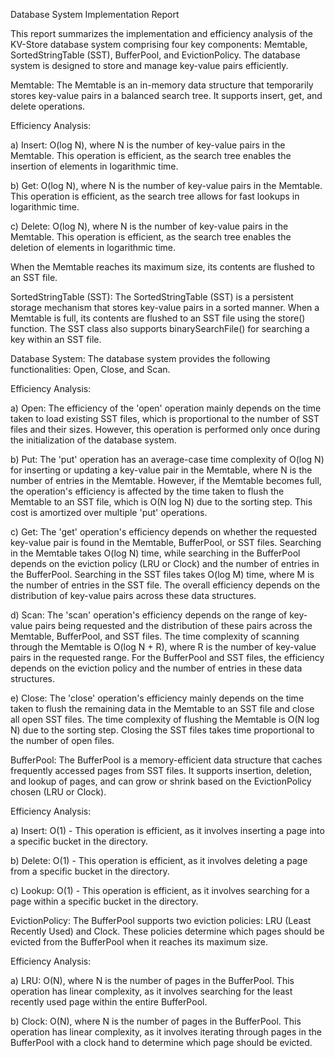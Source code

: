 Database System Implementation Report

This report summarizes the implementation and efficiency analysis of the KV-Store database system comprising four key components: Memtable, SortedStringTable (SST), BufferPool, and EvictionPolicy. The database system is designed to store and manage key-value pairs efficiently.

Memtable:
The Memtable is an in-memory data structure that temporarily stores key-value pairs in a balanced search tree. It supports insert, get, and delete operations.

Efficiency Analysis:

a) Insert: O(log N), where N is the number of key-value pairs in the Memtable. This operation is efficient, as the search tree enables the insertion of elements in logarithmic time.

b) Get: O(log N), where N is the number of key-value pairs in the Memtable. This operation is efficient, as the search tree allows for fast lookups in logarithmic time.

c) Delete: O(log N), where N is the number of key-value pairs in the Memtable. This operation is efficient, as the search tree enables the deletion of elements in logarithmic time.

When the Memtable reaches its maximum size, its contents are flushed to an SST file.

SortedStringTable (SST):
The SortedStringTable (SST) is a persistent storage mechanism that stores key-value pairs in a sorted manner. When a Memtable is full, its contents are flushed to an SST file using the store() function. The SST class also supports binarySearchFile() for searching a key within an SST file.

Database System:
The database system provides the following functionalities: Open, Close, and Scan.

Efficiency Analysis:

a) Open: The efficiency of the 'open' operation mainly depends on the time taken to load existing SST files, which is proportional to the number of SST files and their sizes. However, this operation is performed only once during the initialization of the database system.

b) Put: The 'put' operation has an average-case time complexity of O(log N) for inserting or updating a key-value pair in the Memtable, where N is the number of entries in the Memtable. However, if the Memtable becomes full, the operation's efficiency is affected by the time taken to flush the Memtable to an SST file, which is O(N log N) due to the sorting step. This cost is amortized over multiple 'put' operations.

c) Get: The 'get' operation's efficiency depends on whether the requested key-value pair is found in the Memtable, BufferPool, or SST files. Searching in the Memtable takes O(log N) time, while searching in the BufferPool depends on the eviction policy (LRU or Clock) and the number of entries in the BufferPool. Searching in the SST files takes O(log M) time, where M is the number of entries in the SST file. The overall efficiency depends on the distribution of key-value pairs across these data structures.

d) Scan: The 'scan' operation's efficiency depends on the range of key-value pairs being requested and the distribution of these pairs across the Memtable, BufferPool, and SST files. The time complexity of scanning through the Memtable is O(log N + R), where R is the number of key-value pairs in the requested range. For the BufferPool and SST files, the efficiency depends on the eviction policy and the number of entries in these data structures.

e) Close: The 'close' operation's efficiency mainly depends on the time taken to flush the remaining data in the Memtable to an SST file and close all open SST files. The time complexity of flushing the Memtable is O(N log N) due to the sorting step. Closing the SST files takes time proportional to the number of open files.

BufferPool:
The BufferPool is a memory-efficient data structure that caches frequently accessed pages from SST files. It supports insertion, deletion, and lookup of pages, and can grow or shrink based on the EvictionPolicy chosen (LRU or Clock).

Efficiency Analysis:

a) Insert: O(1) - This operation is efficient, as it involves inserting a page into a specific bucket in the directory.

b) Delete: O(1) - This operation is efficient, as it involves deleting a page from a specific bucket in the directory.

c) Lookup: O(1) - This operation is efficient, as it involves searching for a page within a specific bucket in the directory.

EvictionPolicy:
The BufferPool supports two eviction policies: LRU (Least Recently Used) and Clock. These policies determine which pages should be evicted from the BufferPool when it reaches its maximum size.

Efficiency Analysis:

a) LRU: O(N), where N is the number of pages in the BufferPool. This operation has linear complexity, as it involves searching for the least recently used page within the entire BufferPool.

b) Clock: O(N), where N is the number of pages in the BufferPool. This operation has linear complexity, as it involves iterating through pages in the BufferPool with a clock hand to determine which page should be evicted.
